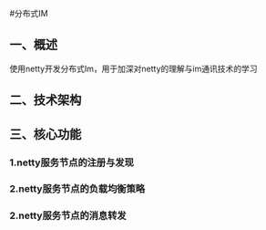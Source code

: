 #分布式IM
## 一、概述
使用netty开发分布式Im，用于加深对netty的理解与im通讯技术的学习
## 二、技术架构
## 三、核心功能
### 1.netty服务节点的注册与发现
### 2.netty服务节点的负载均衡策略
### 2.netty服务节点的消息转发
